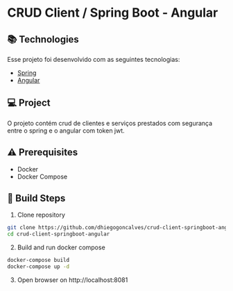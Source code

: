 # CRUD Client / Spring Boot - Angular

## :books: Technologies

Esse projeto foi desenvolvido com as seguintes tecnologias:

- [Spring](https://spring.io/)
- [Angular](https://angular.io/)

## :computer: Project

O projeto contém crud de clientes e serviços prestados com segurança entre o spring e o angular com token jwt.

## :warning: Prerequisites

- Docker
- Docker Compose

## :rocket: Build Steps

1. Clone repository

```bash
git clone https://github.com/dhiegogoncalves/crud-client-springboot-angular.git
cd crud-client-springboot-angular
```

2. Build and run docker compose

```bash
docker-compose build
docker-compose up -d
```

3. Open browser on http://localhost:8081
